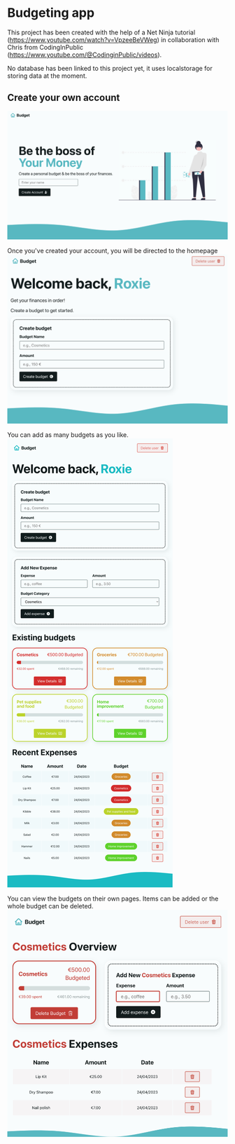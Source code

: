 # Budgeting app

This project has been created with the help of a Net Ninja tutorial (https://www.youtube.com/watch?v=VpzeeBeVWeg) in collaboration with Chris from CodingInPublic (https://www.youtube.com/@CodinginPublic/videos).

No database has been linked to this project yet, it uses localstorage for storing data at the moment.

## Create your own account
![Alt text](/src/assets/screenshots/landingPage.png "Landing page")

Once you've created your account, you will be directed to the homepage
![Alt text](/src/assets/screenshots/home.png "Empty home page")

You can add as many budgets as you like.
![Alt text](/src/assets/screenshots/homeWithAddedData.png "Home page with data")

You can view the budgets on their own pages. Items can be added or the whole budget can be deleted.
![Alt text](/src/assets/screenshots/budgetPage.png "Budget page")
